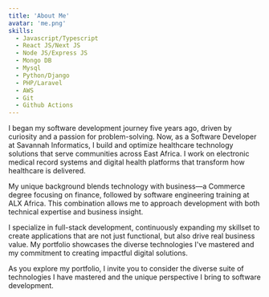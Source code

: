 ```yaml
---
title: 'About Me'
avatar: 'me.png'
skills:
  - Javascript/Typescript
  - React JS/Next JS
  - Node JS/Express JS
  - Mongo DB
  - Mysql
  - Python/Django
  - PHP/Laravel
  - AWS
  - Git
  - Github Actions
---
```


I began my software development journey five years ago, driven by curiosity and a passion for problem-solving. Now, as a Software Developer at Savannah Informatics, I build and optimize healthcare technology solutions that serve communities across East Africa. I work on electronic medical record systems and digital health platforms that transform how healthcare is delivered.

My unique background blends technology with business—a Commerce degree focusing on finance, followed by software engineering training at ALX Africa. This combination allows me to approach development with both technical expertise and business insight.

I specialize in full-stack development, continuously expanding my skillset to create applications that are not just functional, but also drive real business value. My portfolio showcases the diverse technologies I've mastered and my commitment to creating impactful digital solutions.

As you explore my portfolio, I invite you to consider the diverse suite of technologies I have mastered and the unique perspective I bring to software development.
